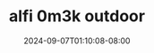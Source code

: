--- 
title: "alfi 0m3k outdoor"
description: "streaming  video bokep alfi 0m3k outdoor simontox    "
date: 2024-09-07T01:10:08-08:00
file_code: "hn6wwv9mgqta"
draft: false
cover: "a2kgcekakzo4zlae.jpg"
tags: ["alfi", "outdoor", "bokep-indo", "bokep-viral", "bokep-ig"]
length: 1015
fld_id: "1483121"
foldername: "Alfi"
categories: ["Alfi"]
views: 0
---
